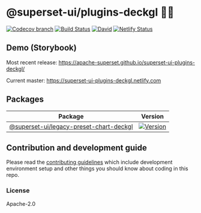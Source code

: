 # @superset-ui/plugins-deckgl 🔌💡

[![Codecov branch](https://img.shields.io/codecov/c/github/apache-superset/superset-ui-plugins-deckgl/master.svg?style=flat-square)](https://codecov.io/gh/apache-superset/superset-ui-plugins-deckgl/branch/master)
[![Build Status](https://img.shields.io/travis/com/apache-superset/superset-ui-plugins-deckgl/master.svg?style=flat-square
)](https://travis-ci.com/apache-superset/superset-ui-plugins-deckgl)
[![David](https://img.shields.io/david/dev/apache-superset/superset-ui-plugins-deckgl.svg?style=flat-square)](https://david-dm.org/apache-superset/superset-ui-plugins-deckgl?type=dev)
[![Netlify Status](https://api.netlify.com/api/v1/badges/d2c78390-752e-4fc2-abf0-7e6df362b9ff/deploy-status)](https://app.netlify.com/sites/superset-ui-plugins-deckgl/deploys)

## Demo (Storybook)

Most recent release: https://apache-superset.github.io/superset-ui-plugins-deckgl/

Current master: https://superset-ui-plugins-deckgl.netlify.com

## Packages

| Package | Version |
|--|--|
| [@superset-ui/legacy-preset-chart-deckgl](https://github.com/apache-superset/superset-ui-plugins-deckgl/tree/master/packages/superset-ui-legacy-preset-chart-deckgl) | [![Version](https://img.shields.io/npm/v/@superset-ui/legacy-preset-chart-deckgl.svg?style=flat-square)](https://img.shields.io/npm/v/@superset-ui/legacy-preset-chart-deckgl.svg?style=flat-square) |

## Contribution and development guide

Please read the [contributing guidelines](https://github.com/apache-superset/superset-ui/blob/master/CONTRIBUTING.md) which include development environment setup
and other things you should know about coding in this repo.

### License

Apache-2.0
